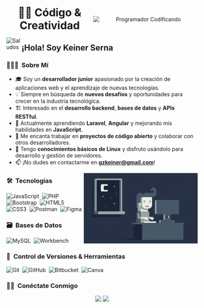 <p align="center" style="display: flex; align-items: center; justify-content: space-between;">
  <span style="font-size: 28px; font-weight: bold;">👨‍💻 Código & Creatividad</span>
  <img src="https://images.pexels.com/photos/546819/pexels-photo-546819.jpeg" alt="Programador Codificando" width="400"/>
</p>

<img alt="Saludos" src="./assets/Hand%20Wave.gif" width='40' align="left"/><h2 align="left">¡Hola! Soy Keiner Serna</h2>

### 👨🏻‍💻 &nbsp;Sobre Mí

- 🎓 Soy un **desarrollador junior** apasionado por la creación de aplicaciones web y el aprendizaje de nuevas tecnologías.  
- 💡 Siempre en búsqueda de **nuevos desafíos** y oportunidades para crecer en la industria tecnológica.  
- 🏗️ Interesado en el **desarrollo backend**, **bases de datos** y **APIs RESTful**.  
- 🌱 Actualmente aprendiendo **Laravel**, **Angular** y mejorando mis habilidades en **JavaScript**.  
- 📌 Me encanta trabajar en **proyectos de código abierto** y colaborar con otros desarrolladores.  
- 🐧 Tengo **conocimientos básicos de Linux** y disfruto usándolo para desarrollo y gestión de servidores.  
- 📫 ¡No dudes en contactarme en **gzkeiner@gmail.com**!  

<img alt="Codificación Nocturna" src="https://raw.githubusercontent.com/AVS1508/AVS1508/master/assets/Night-Coding.gif" align="right"/>

### 🛠 &nbsp;Tecnologías

![JavaScript](https://img.shields.io/badge/javascript-%23323330.svg?style=for-the-badge&logo=javascript&logoColor=%23F7DF1E)&nbsp;
![PHP](https://img.shields.io/badge/php-%23777BB4.svg?style=for-the-badge&logo=php&logoColor=white)&nbsp;
![Bootstrap](https://img.shields.io/badge/bootstrap-%23563D7C.svg?style=for-the-badge&logo=bootstrap&logoColor=white)&nbsp;
![HTML5](https://img.shields.io/badge/html5-%23E34F26.svg?style=for-the-badge&logo=html5&logoColor=white)&nbsp;
![CSS3](https://img.shields.io/badge/css3-%231572B6.svg?style=for-the-badge&logo=css3&logoColor=white)&nbsp;
![Postman](https://img.shields.io/badge/Postman-FF6C37?style=for-the-badge&logo=postman&logoColor=white)&nbsp;
![Figma](https://img.shields.io/badge/figma-%23F24E1E.svg?style=for-the-badge&logo=figma&logoColor=white)&nbsp;

### 🗃 &nbsp;Bases de Datos
![MySQL](https://img.shields.io/badge/-MySQL-005571?style=for-the-badge&logo=mysql)&nbsp;
![Workbench](https://img.shields.io/badge/-Workbench-4479A1?style=for-the-badge&logo=mysql)&nbsp;

### 🧰 &nbsp;Control de Versiones & Herramientas 

![Git](https://img.shields.io/badge/git-%23F05033.svg?style=for-the-badge&logo=git&logoColor=white)&nbsp;
![GitHub](https://img.shields.io/badge/github-%23121011.svg?style=for-the-badge&logo=github&logoColor=white)&nbsp;
![Bitbucket](https://img.shields.io/badge/bitbucket-%230047B3.svg?style=for-the-badge&logo=bitbucket&logoColor=white)&nbsp;
![Canva](https://img.shields.io/badge/Canva-%2300C4CC.svg?style=for-the-badge&logo=Canva&logoColor=white)&nbsp;

### 🤝🏻 &nbsp;Conéctate Conmigo

<p align="center">
<a href="https://www.instagram.com/keinerhhh/"><img src="https://img.shields.io/badge/-KeinerSerna-E4405F?style=flat&logo=Instagram&logoColor=white"/></a>
<a href="https://www.facebook.com/?locale=es_LA"><img src="https://img.shields.io/badge/-KeinerSerna-1877F2?style=flat&logo=Facebook&logoColor=white"/></a>
</p>
